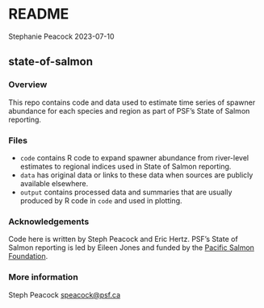 README
================
Stephanie Peacock
2023-07-10

## state-of-salmon

### Overview

This repo contains code and data used to estimate time series of spawner
abundance for each species and region as part of PSF’s State of Salmon
reporting.

### Files

- `code` contains R code to expand spawner abundance from river-level
  estimates to regional indices used in State of Salmon reporting.
- `data` has original data or links to these data when sources are
  publicly available elsewhere.
- `output` contains processed data and summaries that are usually
  produced by R code in `code` and used in plotting.

### Acknowledgements

Code here is written by Steph Peacock and Eric Hertz. PSF’s State of
Salmon reporting is led by Eileen Jones and funded by the [Pacific
Salmon Foundation](www.psf.ca).

### More information

Steph Peacock <speacock@psf.ca>
